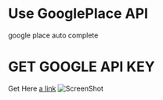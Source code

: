 # Use GooglePlace API
google place auto complete

# GET GOOGLE API KEY
Get Here
[a link](https://github.com/user/repo/blob/branch/other_file.md)
![ScreenShot](http://sangcomz.cafe24.com/eximg/apikey.png)
